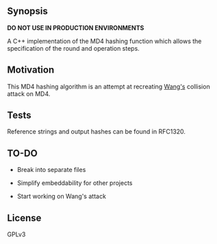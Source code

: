 ## Synopsis

**DO NOT USE IN PRODUCTION ENVIRONMENTS**

A C++ implementation of the MD4 hashing function which allows the specification of the round and operation steps.  

## Motivation

This MD4 hashing algorithm is an attempt at recreating [Wang's](https://link.springer.com/chapter/10.1007%2F11426639_1) collision attack on MD4.

## Tests

Reference strings and output hashes can be found in RFC1320.

## TO-DO

* Break into separate files

* Simplify embeddability for other projects

* Start working on Wang's attack

## License

GPLv3
